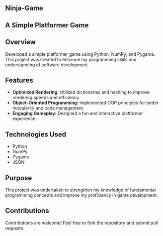 ## Ninja-Game

## A Simple Platformer Game

## Overview
Developed a simple platformer game using Python, NumPy, and Pygame. This project was created to enhance my programming skills and understanding of software development.

## Features
- **Optimized Rendering:** Utilized dictionaries and hashing to improve rendering speeds and efficiency.
- **Object-Oriented Programming:** Implemented OOP principles for better modularity and code management.
- **Engaging Gameplay:** Designed a fun and interactive platformer experience.

## Technologies Used
- Python
- NumPy
- Pygame
- JSON

## Purpose
This project was undertaken to strengthen my knowledge of fundamental programming concepts and improve my proficiency in game development.

## Contributions
Contributions are welcome! Feel free to fork the repository and submit pull requests.



